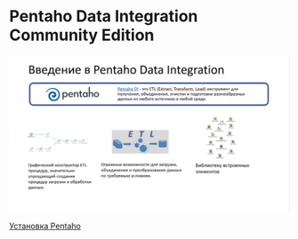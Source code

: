 # Pentaho Data Integration Community Edition

![](https://github.com/Artem-ne-Artem/Data-engineering-DL/blob/main/DE-101%20Modules/Module04/Pentaho/Pentaho.png)

[Установка Pentaho](https://www.youtube.com/watch?v=RL-EZCi51gc)
